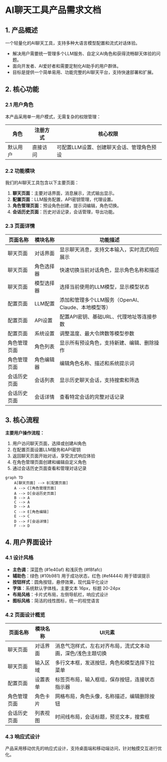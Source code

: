 # AI聊天工具产品需求文档

## 1. 产品概述
一个轻量化的AI聊天工具，支持多种大语言模型配置和流式对话体验。
- 解决用户需要统一管理多个LLM服务、自定义AI角色和获得流畅聊天体验的问题。
- 面向开发者、AI爱好者和需要定制化AI助手的用户群体。
- 目标是提供一个简单易用、功能完整的AI聊天平台，支持快速部署和扩展。

## 2. 核心功能

### 2.1 用户角色
本产品采用单一用户模式，无需复杂的权限管理：

| 角色 | 注册方式 | 核心权限 |
|------|----------|----------|
| 默认用户 | 直接访问 | 可配置LLM设置、创建聊天会话、管理角色预设 |

### 2.2 功能模块
我们的AI聊天工具包含以下主要页面：
1. **聊天页面**：主要对话界面，消息展示，流式输出显示。
2. **配置页面**：LLM服务配置，API密钥管理，代理设置。
3. **角色管理页面**：预设角色创建，提示词编辑，角色切换。
4. **会话历史页面**：历史对话记录，会话管理，导出功能。

### 2.3 页面详情

| 页面名称 | 模块名称 | 功能描述 |
|----------|----------|----------|
| 聊天页面 | 对话界面 | 显示聊天消息，支持文本输入，实时流式响应展示 |
| 聊天页面 | 角色选择器 | 快速切换当前对话角色，显示角色名称和描述 |
| 聊天页面 | 模型选择器 | 选择当前使用的LLM模型，显示模型状态 |
| 配置页面 | LLM配置 | 添加和管理多个LLM服务（OpenAI、Claude、本地模型等） |
| 配置页面 | API设置 | 配置API密钥、基础URL、代理地址等连接参数 |
| 配置页面 | 系统设置 | 调整温度、最大令牌数等模型参数 |
| 角色管理页面 | 角色列表 | 显示所有预设角色，支持新建、编辑、删除操作 |
| 角色管理页面 | 角色编辑器 | 编辑角色名称、描述和系统提示词 |
| 会话历史页面 | 会话列表 | 显示历史聊天会话，支持搜索和筛选 |
| 会话历史页面 | 会话详情 | 查看特定会话的完整对话记录 |

## 3. 核心流程

**主要用户操作流程：**
1. 用户访问聊天页面，选择或创建AI角色
2. 在配置页面设置LLM服务和API密钥
3. 返回聊天页面开始对话，享受流式响应体验
4. 在角色管理页面创建和编辑自定义角色
5. 通过会话历史页面查看和管理对话记录

```mermaid
graph TD
    A[聊天页面] --> B[配置页面]
    A --> C[角色管理页面]
    A --> D[会话历史页面]
    B --> A
    C --> A
    D --> A
    C --> E[角色编辑]
    E --> C
    D --> F[会话详情]
    F --> D
```

## 4. 用户界面设计

### 4.1 设计风格
- **主色调**：深蓝色 (#1e40af) 和浅灰色 (#f8fafc)
- **辅助色**：绿色 (#10b981) 用于成功状态，红色 (#ef4444) 用于错误提示
- **按钮样式**：圆角按钮，悬停效果，现代扁平化设计
- **字体**：系统默认字体栈，主要文本 16px，标题 20-24px
- **布局风格**：卡片式布局，左侧导航栏，响应式设计
- **图标风格**：简洁的线性图标，统一的视觉语言

### 4.2 页面设计概览

| 页面名称 | 模块名称 | UI元素 |
|----------|----------|--------|
| 聊天页面 | 对话界面 | 消息气泡样式，左右对齐布局，流式文本动画，深色/浅色主题切换 |
| 聊天页面 | 输入区域 | 多行文本框，发送按钮，角色和模型选择下拉菜单 |
| 配置页面 | 设置表单 | 标签页布局，输入框组，保存按钮，连接状态指示器 |
| 角色管理页面 | 角色卡片 | 网格布局，角色头像，名称描述，编辑删除按钮 |
| 会话历史页面 | 列表视图 | 时间线布局，会话标题，预览文本，搜索框 |

### 4.3 响应式设计
产品采用移动优先的响应式设计，支持桌面端和移动端访问，针对触摸交互进行优化。